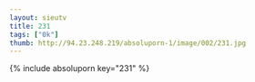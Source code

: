 ```yaml
--- 
layout: sieutv
title: 231
tags: ["0k"]
thumb: http://94.23.248.219/absoluporn-1/image/002/231.jpg
---
```

{% include absoluporn key="231" %} 
